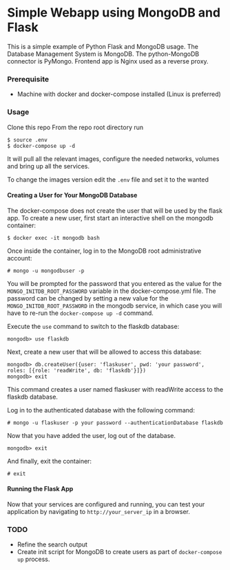 # Simple Webapp using MongoDB and Flask

This is a simple example of Python Flask and MongoDB usage.
The Database Management System is MongoDB.
The python-MongoDB connector is PyMongo.
Frontend app is Nginx used as a reverse proxy.

### Prerequisite
- Machine with docker and docker-compose installed
(Linux is preferred)

### Usage

Clone this repo
From the repo root directory run

```
$ source .env
$ docker-compose up -d
```

It will pull all the relevant images, configure the needed networks, volumes and bring up all the services.

To change the images version edit the `.env` file and set it to the wanted

#### Creating a User for Your MongoDB Database
The docker-compose does not create the user that will be used by the flask app.
To create a new user, first start an interactive shell on the mongodb container:
```
$ docker exec -it mongodb bash
```
Once inside the container, log in to the MongoDB root administrative account:

```
# mongo -u mongodbuser -p
```

You will be prompted for the password that you entered as the value for the `MONGO_INITDB_ROOT_PASSWORD` variable in the docker-compose.yml file. The password can be changed by setting a new value for the `MONGO_INITDB_ROOT_PASSWORD` in the mongodb service, in which case you will have to re-run the `docker-compose up -d` command.

Execute the `use` command to switch to the flaskdb database:
```
mongodb> use flaskdb
```

Next, create a new user that will be allowed to access this database:

```
mongodb> db.createUser({user: 'flaskuser', pwd: 'your password', roles: [{role: 'readWrite', db: 'flaskdb'}]})
mongodb> exit
```
This command creates a user named flaskuser with readWrite access to the flaskdb database.

Log in to the authenticated database with the following command:

```
# mongo -u flaskuser -p your password --authenticationDatabase flaskdb
```

Now that you have added the user, log out of the database.

```
mongodb> exit
```

And finally, exit the container:
```
# exit
```

#### Running the Flask App

Now that your services are configured and running, you can test your application by navigating to `http://your_server_ip` in a browser.


### TODO
- Refine the search output
- Create init script for MongoDB to create users as part of `docker-compose up` process.